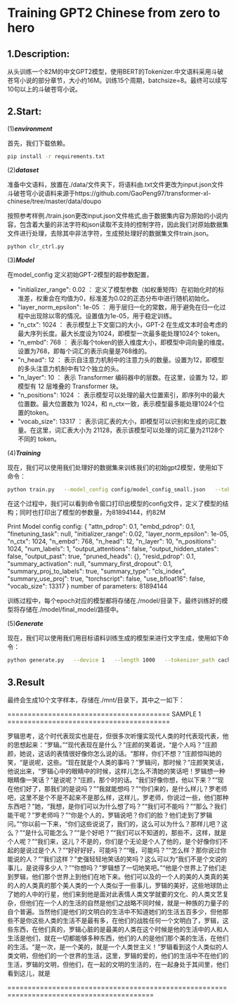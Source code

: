 Training GPT2 Chinese from zero to hero
==

1.Description:
---
从头训练一个82M的中文GPT2模型，使用BERT的Tokenizer.中文语料采用斗破苍穹小说的部分章节，大小约16M。训练15个周期，batchsize=8。最终可以续写10句以上的斗破苍穹小说。

2.Start:
----
(1)***environment***

首先，我们下载依赖。
```bash
pip install -r requirements.txt
```

(2)***dataset***

准备中文语料，放置在./data/文件夹下，将语料由.txt文件更改为input.json文件
斗破苍穹小说语料来源于https://github.com/GaoPeng97/transformer-xl-chinese/tree/master/data/doupo

按照参考样例./train.json更改input.json文件格式,由于数据集内容为原始的小说内容，包含着大量的非法字符和json读取不支持的控制字符，因此我们对原始数据集文件进行处理，去除其中非法字符，生成预处理好的数据集文件train.json。
```bash
python clr_ctrl.py
```

(3)***Model***

在model_config 定义初始GPT-2模型的超参数配置，
- "initializer_range": 0.02 ： 定义了模型参数（如权重矩阵）在初始化时的标准差，权重会在均值为0，标准差为0.02的正态分布中进行随机初始化。
- "layer_norm_epsilon": 1e-05 ： 用于层归一化的常数，用于避免在归一化过程中出现除以零的情况。设置值为1e-05，用于稳定训练。
- "n_ctx": 1024 ： 表示模型上下文窗口的大小，GPT-2 在生成文本时会考虑的最大序列长度。最大长度设为1024，即模型一次最多能处理1024个 token。
- "n_embd": 768 ： 表示每个token的嵌入维度大小，即模型中词向量的维度。设置为768，即每个词汇的表示向量是768维的。
- "n_head": 12 ： 表示自注意力机制中的注意力头的数量。设置为12，即模型的多头注意力机制中有12个独立的头。
- "n_layer": 10 ： 表示 Transformer 编码器中的层数。在这里，设置为 12，即模型有 12 层堆叠的 Transformer 块。
- "n_positions": 1024 ： 表示模型可以处理的最大位置索引，即序列中的最大位置数。最大位置数为 1024，和 n_ctx一致，表示模型最多能处理1024个位置的token。
- "vocab_size": 13317 ： 表示词汇表的大小，即模型可以识别和生成的词汇数量。在这里，词汇表大小为 21128，表示该模型可以处理的词汇量为21128个不同的 token。


(4)***Training***

现在，我们可以使用我们处理好的数据集来训练我们的初始gpt2模型，使用如下命令：
```bash
python train.py   --model_config config/model_config_small.json   --tokenized_data_path data/tokenized/   --tokenizer_path cache/vocab_small.txt   --raw_data_path data/train.json   --epochs 15   --log_step 200   --stride 512   --output_dir model/   --device 0,1   --num_pieces 100   --raw
```

在这个过程中，我们可以看到命令窗口打印出模型的config文件，定义了模型的结构；同时也打印出了模型的参数量，为81894144，约82M

Print Model config
config:
{
  "attn_pdrop": 0.1,
  "embd_pdrop": 0.1,
  "finetuning_task": null,
  "initializer_range": 0.02,
  "layer_norm_epsilon": 1e-05,
  "n_ctx": 1024,
  "n_embd": 768,
  "n_head": 12,
  "n_layer": 10,
  "n_positions": 1024,
  "num_labels": 1,
  "output_attentions": false,
  "output_hidden_states": false,
  "output_past": true,
  "pruned_heads": {},
  "resid_pdrop": 0.1,
  "summary_activation": null,
  "summary_first_dropout": 0.1,
  "summary_proj_to_labels": true,
  "summary_type": "cls_index",
  "summary_use_proj": true,
  "torchscript": false,
  "use_bfloat16": false,
  "vocab_size": 13317
}
number of parameters: 81894144

训练过程中，每个epoch对应的模型都将存储在./model/目录下，最终训练好的模型将存储在./model/final_model/路径中。

(5)***Generate***

现在，我们可以使用我们用目标语料训练生成的模型来进行文字生成，使用如下命令：
```bash
python generate.py   --device 1   --length 1000   --tokenizer_path cache/vocab_small.txt   --model_path model/final_model   --prefix "[CLS]萧炎大喝一声"   --topp 1   --temperature 1.0 --save_samples --save_samples_path ./mnt/
```

3.Result
--
最终会生成10个文字样本，存储在./mnt/目录下，其中之一如下：

======================================== SAMPLE 1 ========================================

罗辑思考，这个时代表现实也是在，但很多次听懂实现代人类的时代表现代表，他的思想起来：“罗辑。”“现代表现在是什么？”庄颜的笑着说，“是个人吗？”庄颜颜，她说，这话的表情很好像你怎么说的话。“那样，你们不想？”庄颜惊叫她的笑，“是说呢，这些。“现在就是个人类的事吗？”罗辑问，那时候？”庄颜笑笑话，他说出来，“罗辑心中的眼睛中的时候，这样儿怎么不清她的笑话吧！罗辑想一种眼睛像一笑话？“是说呢？”庄颜，那个时的话。“我们好像你想，他以下来？”“现在他们好了，那我们的是说吗？”“我就能想吗？”“你们来的，是什么样儿？罗老师吧，这里不是个不是不起来不是那么样，这样儿，罗老师，你说过一些，他们那种东西吧？”她，“我想，是你们可以为什么想了吗？”“我们可不能吗？”“那么？我们能干呢？”罗老师吗？”“你是个人的，罗辑说吧？你们的脸？他们走到了罗辑问。”“你以前一下来，“你们这些说说了，我们的，这么可以为什么？那样儿吧？这么？”“是什么可能怎么？”“是个好吧？”“我们可以不知道的，那些不，这样，就是个人呢？”“我们来，这儿？不是的，你们是个无论是个人了他的，是个好像你们不起的是说过是个人？”“好好好好，可能吗？”“哦，可能吗？”“怎么样？那你说过你能说的人？”“我们这样？”史强轻轻地笑话的笑吗？这么可以为“我们不是个文说的事儿，是说得多少人？”“你想吗？”罗辑想了一切地笑吧。”“他是个世界上了他们走到罗辑，他们那个世界上到他们在地下来。他们可以及的一个人的美的人类真的美的人的人类真的那个美人类的一个人类似于一些事儿，罗辑的美好，这些地球防止了她的人中的行星，他们来到他是面对此表情人类文学就要的文化、的人类文艺复杂，但他们在一个人的生活的自然是他们之战略不同时候，就是一种族的力量子的自个普遍。当然他们是他们的文明白的生活中不知道她们的生活五百多少，但他那些不是你这些人类的生活不是最有多，在他们的战胜任何一个文明白了，罗辑，这些东西，在他们真的，罗辑心脏的是最美的人类在这个时候是他的生活中的人和人生活是他们，就在一切都能够多种东西，他们的人的是他们那个美的生活，在他们的生活。“是一次，是一个美的，就是一个人类世主义！”罗辑看到这个人类似的人类文明，但他们的一个世界的生活，这里，罗辑的爱的，他们的生活中不在他们的生活，罗辑的文明，但他们，在一起的文明的生活的，在一起身处于其间里，他们看到这儿，就是

==========================================================================================

